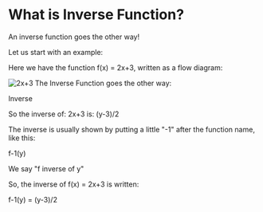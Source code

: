 # What is Inverse Function?
An inverse function goes the other way!

Let us start with an example:

Here we have the function f(x) = 2x+3, written as a flow diagram:

![2x+3](https://www.mathsisfun.com/sets/images/flow-2xp3.svg)
The Inverse Function goes the other way:

Inverse

So the inverse of:   2x+3   is:   (y-3)/2

 

The inverse is usually shown by putting a little "-1" after the function name, like this:

f-1(y)

We say "f inverse of y"

So, the inverse of f(x) = 2x+3 is written:

f-1(y) = (y-3)/2
